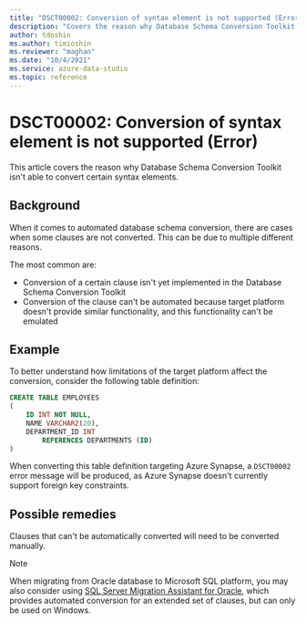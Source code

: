 ```yaml
---
title: "DSCT00002: Conversion of syntax element is not supported (Error)"
description: "Covers the reason why Database Schema Conversion Toolkit isn't able to convert certain syntax elements."
author: tdoshin
ms.author: timioshin
ms.reviewer: "maghan"
ms.date: "10/4/2021"
ms.service: azure-data-studio
ms.topic: reference
---
```


# DSCT00002: Conversion of syntax element is not supported (Error)

This article covers the reason why Database Schema Conversion Toolkit isn't able to convert certain syntax elements.

## Background

When it comes to automated database schema conversion, there are cases when some clauses are not converted. This can be due to multiple different reasons.

The most common are:

- Conversion of a certain clause isn't yet implemented in the Database Schema Conversion Toolkit
- Conversion of the clause can't be automated because target platform doesn't provide similar functionality, and this functionality can't be emulated

## Example

To better understand how limitations of the target platform affect the conversion, consider the following table definition:

```sql
CREATE TABLE EMPLOYEES
(
    ID INT NOT NULL,
    NAME VARCHAR2(20),
    DEPARTMENT_ID INT
        REFERENCES DEPARTMENTS (ID)
)
```

When converting this table definition targeting Azure Synapse, a `DSCT00002` error message will be produced, as Azure Synapse doesn't currently support foreign key constraints.

## Possible remedies

Clauses that can't be automatically converted will need to be converted manually.

> [!NOTE]
> When migrating from Oracle database to Microsoft SQL platform, you may also consider using [SQL Server Migration Assistant for Oracle](/sql/ssma/oracle/sql-server-migration-assistant-for-oracle-oracletosql), which provides automated conversion for an extended set of clauses, but can only be used on Windows.
